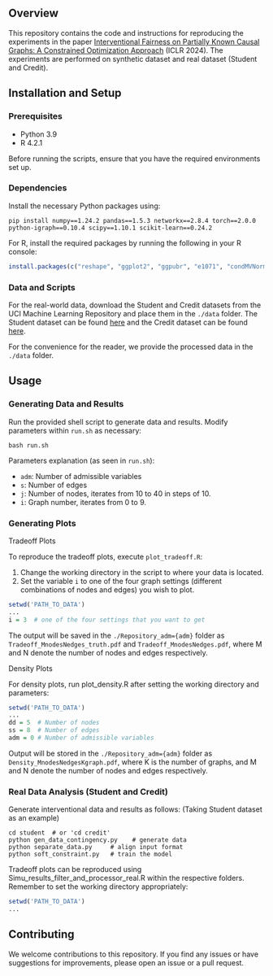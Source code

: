 ## Overview
This repository contains the code and instructions for reproducing the experiments in the paper [Interventional Fairness on Partially Known Causal Graphs: A Constrained Optimization Approach](https://openreview.net/forum?id=SKulT2VX9p) (ICLR 2024). The experiments are performed on synthetic dataset and real dataset (Student and Credit).

## Installation and Setup

### Prerequisites
- Python 3.9
- R 4.2.1

Before running the scripts, ensure that you have the required environments set up.

### Dependencies
Install the necessary Python packages using:
```shell
pip install numpy==1.24.2 pandas==1.5.3 networkx==2.8.4 torch==2.0.0 python-igraph==0.10.4 scipy==1.10.1 scikit-learn==0.24.2
```
For R, install the required packages by running the following in your R console:
```R
install.packages(c("reshape", "ggplot2", "ggpubr", "e1071", "condMVNorm", "latex2exp"))
```

### Data and Scripts
For the real-world data, download the Student and Credit datasets from the UCI Machine Learning Repository and place them in the `./data` folder. The Student dataset can be found [here](https://archive.ics.uci.edu/ml/datasets/student+performance) and the Credit dataset can be found [here](https://archive.ics.uci.edu/ml/datasets/default+of+credit+card+clients).

For the convenience for the reader, we provide the processed data in the `./data` folder.

## Usage
### Generating Data and Results
Run the provided shell script to generate data and results. Modify parameters within `run.sh` as necessary:
```shell
bash run.sh
```
Parameters explanation (as seen in ```run.sh```):
- `adm`: Number of admissible variables
- `s`: Number of edges
- `j`: Number of nodes, iterates from 10 to 40 in steps of 10.
- `i`: Graph number, iterates from 0 to 9.

### Generating Plots
Tradeoff Plots

To reproduce the tradeoff plots, execute `plot_tradeoff.R`:
1. Change the working directory in the script to where your data is located.
2. Set the variable `i` to one of the four graph settings (different combinations of nodes and edges) you wish to plot.
```R
setwd('PATH_TO_DATA')
...
i = 3  # one of the four settings that you want to get
```
The output will be saved in the `./Repository_adm={adm}` folder as `Tradeoff_MnodesNedges_truth.pdf` and `Tradeoff_MnodesNedges.pdf`, where M and N denote the number of nodes and edges respectively.

Density Plots

For density plots, run plot_density.R after setting the working directory and parameters:
```R
setwd('PATH_TO_DATA')
...
dd = 5  # Number of nodes
ss = 8  # Number of edges
adm = 0 # Number of admissible variables
```
Output will be stored in the `./Repository_adm={adm}` folder as `Density_MnodesNedgesKgraph.pdf`, where K is the number of graphs, and M and N denote the number of nodes and edges respectively.

### Real Data Analysis (Student and Credit)
Generate interventional data and results as follows: (Taking Student dataset as an example)
```shell
cd student  # or 'cd credit'
python gen_data_contingency.py    # generate data
python separate_data.py     # align input format
python soft_constraint.py   # train the model
```
Tradeoff plots can be reproduced using Simu_results_filter_and_processor_real.R within the respective folders. Remember to set the working directory appropriately:
```R
setwd('PATH_TO_DATA')
...
```

## Contributing
We welcome contributions to this repository. If you find any issues or have suggestions for improvements, please open an issue or a pull request.

